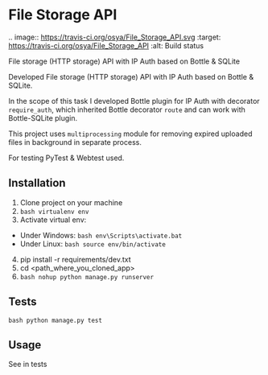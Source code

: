 # File Storage API

.. image:: https://travis-ci.org/osya/File_Storage_API.svg
    :target: https://travis-ci.org/osya/File_Storage_API
    :alt: Build status

File storage (HTTP storage) API with IP Auth based on Bottle & SQLite

Developed File storage (HTTP storage) API with IP Auth based on Bottle & SQLite. 

In the scope of this task I developed Bottle plugin for IP Auth with decorator 
`require_auth`, which inherited Bottle decorator `route` and can work with 
Bottle-SQLite plugin. 

This project uses `multiprocessing` module for removing 
expired uploaded files in background in separate process. 

For testing PyTest & Webtest used.

## Installation
1. Clone project on your machine
2. ```bash virtualenv env```
3. Activate virtual env:
* Under Windows: ```bash env\Scripts\activate.bat```
* Under Linux: ```bash source env/bin/activate```
4. pip install -r requirements/dev.txt
5. cd <path_where_you_cloned_app>
6. ```bash nohup python manage.py runserver```

## Tests
```bash python manage.py test```

## Usage
See in tests
